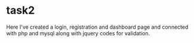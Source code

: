 # task2
Here I've created a login, registration and dashboard page and connected with php and mysql along with jquery codes for validation.
